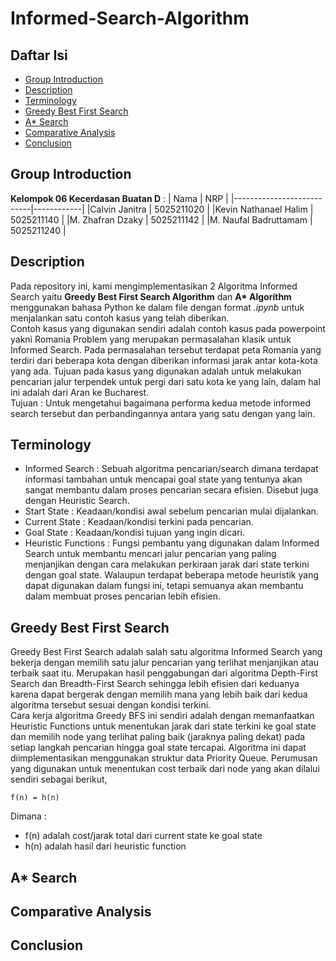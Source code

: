 # Informed-Search-Algorithm

## Daftar Isi
- [Group Introduction](#group-introduction)
- [Description](#description)
- [Terminology](#terminology)
- [Greedy Best First Search](#greedy-best-first-search)
- [A* Search](#a*-search)
- [Comparative Analysis](#comparative-analysis)
- [Conclusion](#conclusion)


## Group Introduction
<b>Kelompok 06 Kecerdasan Buatan D</b> :
| Nama                      | NRP        |
|---------------------------|------------|
|Calvin Janitra             | 5025211020 |
|Kevin Nathanael Halim      | 5025211140 |
|M. Zhafran Dzaky           | 5025211142 |
|M. Naufal Badruttamam      | 5025211240 |

## Description
Pada repository ini, kami mengimplementasikan 2 Algoritma Informed Search yaitu <b>Greedy Best First Search Algorithm</b> dan <b>A* Algorithm</b> menggunakan bahasa Python ke dalam file dengan format <i>.ipynb</i> untuk menjalankan satu contoh kasus yang telah diberikan.<br>
Contoh kasus yang digunakan sendiri adalah contoh kasus pada powerpoint yakni Romania Problem yang merupakan permasalahan klasik untuk Informed Search. Pada permasalahan tersebut terdapat peta Romania yang terdiri dari beberapa kota dengan diberikan informasi jarak antar kota-kota yang ada. Tujuan pada kasus yang digunakan adalah untuk melakukan pencarian jalur terpendek untuk pergi dari satu kota ke yang lain, dalam hal ini adalah dari Aran ke Bucharest.<br>
Tujuan : Untuk mengetahui bagaimana performa kedua metode informed search tersebut dan perbandingannya antara yang satu dengan yang lain.

## Terminology
- Informed Search : Sebuah algoritma pencarian/search dimana terdapat informasi tambahan untuk mencapai goal state yang tentunya akan sangat membantu dalam proses pencarian secara efisien. Disebut juga dengan Heuristic Search.
- Start State : Keadaan/kondisi awal sebelum pencarian mulai dijalankan.
- Current State : Keadaan/kondisi terkini pada pencarian.
- Goal State : Keadaan/kondisi tujuan yang ingin dicari.
- Heuristic Functions : Fungsi pembantu yang digunakan dalam Informed Search untuk membantu mencari jalur pencarian yang paling menjanjikan dengan cara melakukan perkiraan jarak dari state terkini dengan goal state. Walaupun terdapat beberapa metode heuristik yang dapat digunakan dalam fungsi ini, tetapi semuanya akan membantu dalam membuat proses pencarian lebih efisien.

## Greedy Best First Search
Greedy Best First Search adalah salah satu algoritma Informed Search yang bekerja dengan memilih satu jalur pencarian yang terlihat menjanjikan atau terbaik saat itu. Merupakan hasil penggabungan dari algoritma Depth-First Search dan Breadth-First Search sehingga lebih efisien dari keduanya karena dapat bergerak dengan memilih mana yang lebih baik dari kedua algoritma tersebut sesuai dengan kondisi terkini.<br>
Cara kerja algoritma Greedy BFS ini sendiri adalah dengan memanfaatkan Heuristic Functions untuk menentukan jarak dari state terkini ke goal state dan memilih node yang terlihat paling baik (jaraknya paling dekat) pada setiap langkah pencarian hingga goal state tercapai. Algoritma ini dapat diimplementasikan menggunakan struktur data Priority Queue. Perumusan yang digunakan untuk menentukan cost terbaik dari node yang akan dilalui sendiri sebagai berikut,

    f(n) = h(n)
Dimana :
- f(n) adalah cost/jarak total dari current state ke goal state
- h(n) adalah hasil dari heuristic function

## A* Search

## Comparative Analysis

## Conclusion